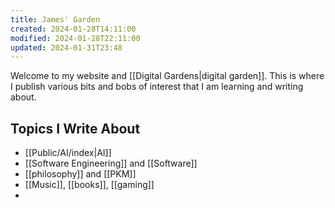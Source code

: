 ```yaml
---
title: James' Garden
created: 2024-01-28T14:11:00
modified: 2024-01-28T22:11:00
updated: 2024-01-31T23:48
---
```

Welcome to my website and [[Digital Gardens|digital garden]]. This is where I publish various bits and bobs of interest that I am learning and writing about. 


## Topics I Write About

 - [[Public/AI/index|AI]]
 - [[Software Engineering]] and [[Software]]
 - [[philosophy]] and [[PKM]]
 - [[Music]], [[books]], [[gaming]]
 - 
